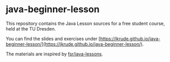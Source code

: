 # java-beginner-lesson

This repository contains the Java Lesson sources for a free student course, held at the TU Dresden.

You can find the slides and exercises under [https://jkrude.github.io/java-beginner-lesson/](https://jkrude.github.io/java-beginner-lesson/).

The materials are inspired by [fsr/java-lessons](https://github.com/fsr/java-lessons).

